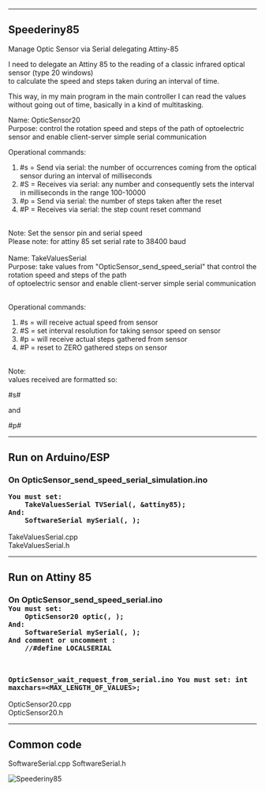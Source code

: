 ------------
Speederiny85
------------
Manage Optic Sensor via Serial delegating Attiny-85

I need to delegate an Attiny 85 to the reading of a classic infrared optical sensor (type 20 windows)<br>
to calculate the speed and steps taken during an interval of time.

This way, in my main program in the main controller I can read the values
without going out of time, basically in a kind of multitasking.

Name: OpticSensor20<br>
Purpose: control the rotation speed and steps of the path
of optoelectric sensor and enable client-server simple serial communication<br>

Operational commands:<br>
1) #s = Send via serial: the number of occurrences coming from the optical sensor during an interval of milliseconds<br>
2) #S = Receives via serial: any number and consequently sets the interval in milliseconds in the range 100-10000<br>
3) #p = Send via serial: the number of steps taken after the reset<br>
4) #P = Receives via serial: the step count reset command<br><br>

Note: Set the sensor pin and serial speed<br>
Please note: for attiny 85 set serial rate to 38400 baud<br>
<br>
Name: TakeValuesSerial<br>
Purpose: take values from "OpticSensor_send_speed_serial" that control the rotation speed and steps of the path<br>
of optoelectric sensor and enable client-server simple serial communication<br><br>

Operational commands:<br>
1) #s = will receive actual speed from sensor<br>
2) #S<num> = set interval resolution for taking sensor speed on sensor<br>
3) #p = will receive actual steps gathered from sensor<br>
4) #P = reset to ZERO gathered steps on sensor<br><br>

Note:<br>
values received are formatted so:

#s<speed>#

and 

#p<steps>#

------------------
<b>Run on Arduino/ESP</b>
------------------
<h3> On OpticSensor_send_speed_serial_simulation.ino<br>
<code>
You must set:
	TakeValuesSerial TVSerial(<MAX_LENGTH_OF_VALUES>, &attiny85);
And:
	SoftwareSerial mySerial(<RX_PIN>, <TX_PIN>);
</code>
</h3>
		
TakeValuesSerial.cpp<br>
TakeValuesSerial.h<br>

----------------
<b>Run on Attiny 85</b>
----------------
<h3> On OpticSensor_send_speed_serial.ino
<code>
You must set:
	OpticSensor20 optic(<SENSOR_PIN>, <INTERVAL_MILLISECOND_TAKING_VALUES>);
And:
	SoftwareSerial mySerial(<RX_PIN>, <TX_PIN>);
And comment or uncomment :
	//#define LOCALSERIAL

OpticSensor_wait_request_from_serial.ino
You must set:
int maxchars=<MAX_LENGTH_OF_VALUES>;
</code>
</h3>

OpticSensor20.cpp<br>
OpticSensor20.h<br>

-----------
Common code
-----------
SoftwareSerial.cpp
SoftwareSerial.h

![Speederiny85](https://github.com/user-attachments/assets/433564c1-a1d9-42a3-a2e4-7479f0819c1b)


